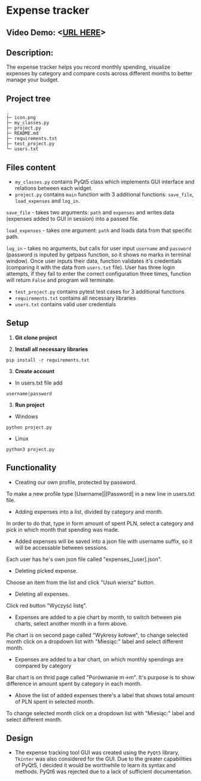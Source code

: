 # Expense tracker

## Video Demo:  <[URL HERE](https://youtu.be/7W69-vgDsC0)>

## Description:

The expense tracker helps you record monthly spending, visualize expenses by category and compare costs across different months to better manage your budget.

## Project tree
```
. 
├─ icon.png
├─ my_classes.py
├─ project.py
├─ README.md
├─ requirements.txt
├─ test_project.py
└─ users.txt
```
## Files content
- `my_classes.py` contains PyQt5 class which implements GUI interface and relations between each widget.
- `project.py` contains `main` function with 3 additional functions: `save_file`, `load_expenses` and `log_in`.

`save_file` - takes two arguments: `path` and `expenses` and writes data (expenses added to GUI in session) into a passed file.

`load_expenses` - takes one argument: `path` and loads data from that specific path.

`log_in` - takes no arguments, but calls for user input `username` and `password` (password is inputed by getpass function, so it shows no marks in terminal window).
Once user inputs their data, function validates it's credentials (comparing it with the data from `users.txt` file). User has three login attempts, if they fail to enter the correct configuration three times, function will return `False` and program will terminate.

- `test_project.py` contains pytest test cases for 3 additional functions
- `requirements.txt` contains all necessary libraries
- `users.txt` contains valid user credentials

## Setup
1. **Git clone project**

2. **Install all necessary libraries**
```
pip install -r requirements.txt
```
3. **Create account**
- In users.txt file add
```
username|password
```
3. **Run project**
- Windows
```
python project.py
```
- Linux
```
python3 project.py
```

## Functionality
- Creating our own profile, protected by password.

To make a new profile type [Username]|[Password] in a new line in users.txt file.

- Adding expenses into a list, divided by category and month.

In order to do that, type in form amount of spent PLN, select a category and pick in which month that spending was made.

- Added expenses will be saved into a json file with username suffix, so it will be accessable between sessions.

Each user has he's own json file called "expenses_[user].json".

- Deleting picked expense.

Choose an item from the list and click "Usuń wiersz" button.

- Deleting all expenses.

Click red button "Wyczyść listę".

- Expenses are added to a pie chart by month, to switch between pie charts, select another month in a form above.

Pie chart is on second page called "Wykresy kołowe", to change selected month click on a dropdown list with "Miesiąc:" label and select different month.

- Expenses are added to a bar chart, on which monthly spendings are compared by category

Bar chart is on thrid page called "Porównanie m->m". It's purpose is to show difference in amount spent by category in each month.

- Above the list of added expenses there's a label that shows total amount of PLN spent in selected month.

To change selected month click on a dropdown list with "Miesiąc:" label and select different month.

## Design
- The expense tracking tool GUI was created using the `PyQt5` library, `Tkinter` was also considered for the GUI. Due to the greater capabilities of PyQt5, I decided it would be worthwhile to learn its syntax and methods. PyQt6 was rejected due to a lack of sufficient documentation.
